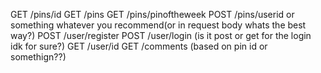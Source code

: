 GET /pins/id
GET /pins
GET /pins/pinoftheweek
POST /pins/userid or something whatever you recommend(or in request body whats the best way?)
POST /user/register
POST /user/login (is it post or get for the login idk for sure?)
GET /user/id
GET /comments (based on pin id or somethign??)